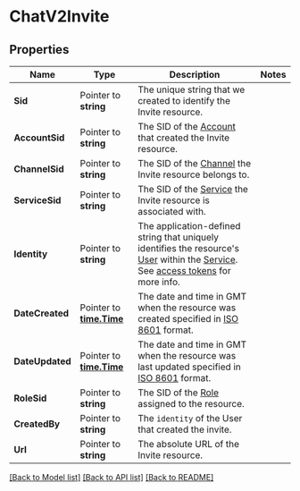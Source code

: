 # ChatV2Invite

## Properties

Name | Type | Description | Notes
------------ | ------------- | ------------- | -------------
**Sid** | Pointer to **string** | The unique string that we created to identify the Invite resource. |
**AccountSid** | Pointer to **string** | The SID of the [Account](https://www.twilio.com/docs/iam/api/account) that created the Invite resource. |
**ChannelSid** | Pointer to **string** | The SID of the [Channel](https://www.twilio.com/docs/chat/channels) the Invite resource belongs to. |
**ServiceSid** | Pointer to **string** | The SID of the [Service](https://www.twilio.com/docs/chat/rest/service-resource) the Invite resource is associated with. |
**Identity** | Pointer to **string** | The application-defined string that uniquely identifies the resource's [User](https://www.twilio.com/docs/chat/rest/user-resource) within the [Service](https://www.twilio.com/docs/chat/rest/service-resource). See [access tokens](https://www.twilio.com/docs/chat/create-tokens) for more info. |
**DateCreated** | Pointer to [**time.Time**](time.Time.md) | The date and time in GMT when the resource was created specified in [ISO 8601](https://en.wikipedia.org/wiki/ISO_8601) format. |
**DateUpdated** | Pointer to [**time.Time**](time.Time.md) | The date and time in GMT when the resource was last updated specified in [ISO 8601](https://en.wikipedia.org/wiki/ISO_8601) format. |
**RoleSid** | Pointer to **string** | The SID of the [Role](https://www.twilio.com/docs/chat/rest/role-resource) assigned to the resource. |
**CreatedBy** | Pointer to **string** | The `identity` of the User that created the invite. |
**Url** | Pointer to **string** | The absolute URL of the Invite resource. |

[[Back to Model list]](../README.md#documentation-for-models) [[Back to API list]](../README.md#documentation-for-api-endpoints) [[Back to README]](../README.md)


